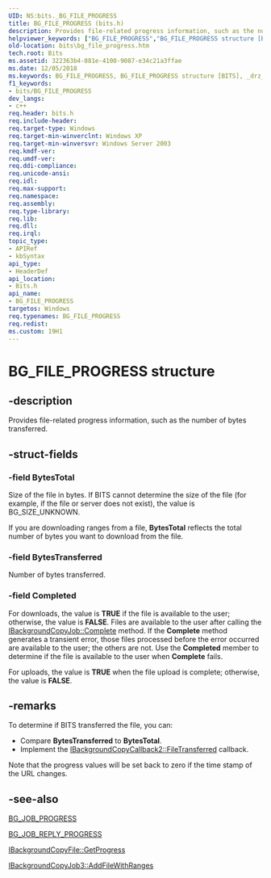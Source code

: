 ```yaml
---
UID: NS:bits._BG_FILE_PROGRESS
title: BG_FILE_PROGRESS (bits.h)
description: Provides file-related progress information, such as the number of bytes transferred.
helpviewer_keywords: ["BG_FILE_PROGRESS","BG_FILE_PROGRESS structure [BITS]","_drz_bg_file_progress","bits.bg_file_progress","bits/BG_FILE_PROGRESS"]
old-location: bits\bg_file_progress.htm
tech.root: Bits
ms.assetid: 322363b4-081e-4100-9087-e34c21a3ffae
ms.date: 12/05/2018
ms.keywords: BG_FILE_PROGRESS, BG_FILE_PROGRESS structure [BITS], _drz_bg_file_progress, bits.bg_file_progress, bits/BG_FILE_PROGRESS
f1_keywords:
- bits/BG_FILE_PROGRESS
dev_langs:
- c++
req.header: bits.h
req.include-header: 
req.target-type: Windows
req.target-min-winverclnt: Windows XP
req.target-min-winversvr: Windows Server 2003
req.kmdf-ver: 
req.umdf-ver: 
req.ddi-compliance: 
req.unicode-ansi: 
req.idl: 
req.max-support: 
req.namespace: 
req.assembly: 
req.type-library: 
req.lib: 
req.dll: 
req.irql: 
topic_type:
- APIRef
- kbSyntax
api_type:
- HeaderDef
api_location:
- Bits.h
api_name:
- BG_FILE_PROGRESS
targetos: Windows
req.typenames: BG_FILE_PROGRESS
req.redist: 
ms.custom: 19H1
---
```


# BG_FILE_PROGRESS structure


## -description

Provides file-related progress information, such as the number of bytes transferred.


## -struct-fields




### -field BytesTotal

Size of the file in bytes. If BITS cannot determine the size of the file (for example, if the file or server does not exist), the value is BG_SIZE_UNKNOWN.

If you are downloading ranges from a file, <b>BytesTotal</b> reflects the total number of bytes you want to download from the file.


### -field BytesTransferred

Number of bytes transferred.


### -field Completed

For downloads, the value is <b>TRUE</b> if the file is available to the user; otherwise, the value is <b>FALSE</b>. Files are available to the user after calling the <a href="https://docs.microsoft.com/windows/desktop/api/bits/nf-bits-ibackgroundcopyjob-complete">IBackgroundCopyJob::Complete</a> method. If the <b>Complete</b> method generates a  transient error, those files processed before the error occurred are available to the user; the others are not. Use the <b>Completed</b> member to determine if the file is available to the user when 
<b>Complete</b> fails. 




For uploads, the value is <b>TRUE</b> when the file upload is complete; otherwise, the value is <b>FALSE</b>.


## -remarks



To determine if BITS transferred the file, you can:

<ul>
<li>Compare <b>BytesTransferred</b> to <b>BytesTotal</b>.</li>
<li>Implement the <a href="https://docs.microsoft.com/windows/desktop/api/bits3_0/nf-bits3_0-ibackgroundcopycallback2-filetransferred">IBackgroundCopyCallback2::FileTransferred</a> callback.</li>
</ul>
Note that the progress values will be set back to zero if the time stamp of the URL changes.




## -see-also




<a href="https://docs.microsoft.com/windows/desktop/api/bits/ns-bits-bg_job_progress">BG_JOB_PROGRESS</a>



<a href="https://docs.microsoft.com/windows/desktop/api/bits1_5/ns-bits1_5-bg_job_reply_progress">BG_JOB_REPLY_PROGRESS</a>



<a href="https://docs.microsoft.com/windows/desktop/api/bits/nf-bits-ibackgroundcopyfile-getprogress">IBackgroundCopyFile::GetProgress</a>



<a href="https://docs.microsoft.com/windows/desktop/api/bits2_0/nf-bits2_0-ibackgroundcopyjob3-addfilewithranges">IBackgroundCopyJob3::AddFileWithRanges</a>
 

 

